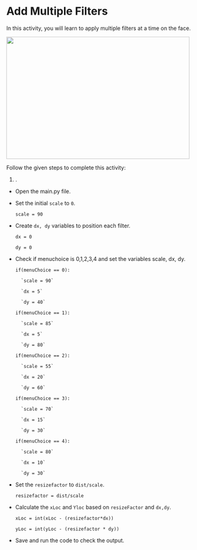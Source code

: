 Add Multiple Filters
========================

In this activity, you will learn to apply multiple filters at a time on the face.

<img src= "https://media.slid.es/uploads/1525749/images/10515188/AA2.gif" width = "480" height = "320">


Follow the given steps to complete this activity:

1. .

* Open the main.py file.

* Set the initial `scale` to `0`.

    `scale = 90`

* Create `dx, dy` variables to position each filter.

    `dx = 0`

    `dy = 0`

* Check if menuchoice is 0,1,2,3,4 and set the variables scale, dx, dy.

    `if(menuChoice == 0):`

        `scale = 90`

        `dx = 5`

        `dy = 40`

    `if(menuChoice == 1):`

        `scale = 85`

        `dx = 5`

        `dy = 80`

    `if(menuChoice == 2):`

        `scale = 55`

        `dx = 20`

        `dy = 60`

    `if(menuChoice == 3):`

        `scale = 70`

        `dx = 15`

        `dy = 30`

    `if(menuChoice == 4):`

        `scale = 80`

        `dx = 10`

        `dy = 30`

* Set the `resizefactor` to `dist/scale`.

    `resizefactor = dist/scale`

* Calculate the `xLoc` and `Yloc` based on `resizeFactor` and `dx,dy`.

    `xLoc = int(xLoc - (resizefactor*dx))`

    `yLoc = int(yLoc - (resizefactor * dy))`

* Save and run the code to check the output.






